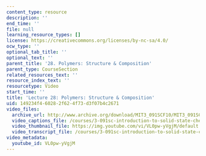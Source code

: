 ```yaml
---
content_type: resource
description: ''
end_time: ''
file: null
learning_resource_types: []
license: https://creativecommons.org/licenses/by-nc-sa/4.0/
ocw_type: ''
optional_tab_title: ''
optional_text: ''
parent_title: '28. Polymers: Structure & Composition'
parent_type: CourseSection
related_resources_text: ''
resource_index_text: ''
resourcetype: Video
start_time: ''
title: 'Lecture 28: Polymers: Structure & Composition'
uid: 149234f4-6028-2f62-4f73-d3f07b4c2671
video_files:
  archive_url: http://www.archive.org/download/MIT3_091SCF10/MIT3_091SCF10lec28_300k.mp4
  video_captions_file: /courses/3-091sc-introduction-to-solid-state-chemistry-fall-2010/a8141f2e5adb5976885151819dd4f6f1_VL0pw-yVgjM.vtt
  video_thumbnail_file: https://img.youtube.com/vi/VL0pw-yVgjM/default.jpg
  video_transcript_file: /courses/3-091sc-introduction-to-solid-state-chemistry-fall-2010/713ddd67f7ccad603d08b2a6a3b60f08_VL0pw-yVgjM.pdf
video_metadata:
  youtube_id: VL0pw-yVgjM
---
```

